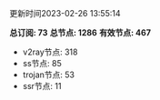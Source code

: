更新时间2023-02-26 13:55:14

**总订阅: 73**
**总节点: 1286**
**有效节点: 467**
- v2ray节点: 318
- ss节点: 85
- trojan节点: 53
- ssr节点: 11
